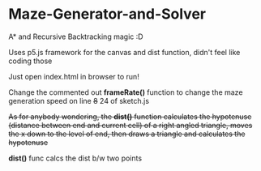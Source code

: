 # Maze-Generator-and-Solver
A* and Recursive Backtracking magic :D

Uses p5.js framework for the canvas and dist function, didn't feel like coding those

Just open index.html in browser to run!

Change the commented out **frameRate()** function to change the maze generation speed on line ~~8~~ 24 of sketch.js

~~As for anybody wondering, the **dist()** function calculates the hypotenuse (distance between end and current cell) of a right angled triangle,
moves the x down to the level of end, then draws a triangle and calculates the hypotenuse~~

**dist()** func calcs the dist b/w two points
